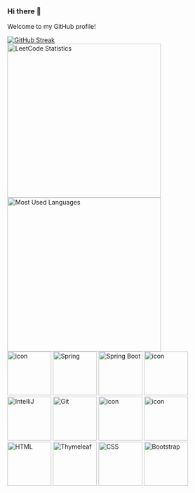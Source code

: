 ### Hi there 👋
Welcome to my GitHub profile!

<div >
   <div >
       <a href="https://git.io/streak-stats"><img src="https://streak-stats.demolab.com?user=lbmrmnkvsk" alt="GitHub Streak" /></a>
   </div>

  <img src="https://leetcard.jacoblin.cool/lbmrmnkvsk?theme=light&font=Gayathri&ext=activity&animation=true"   height="350" title="LeetCode Statistics"/>
  <img src="https://github-readme-stats.vercel.app/api/top-langs/?username=lbmrmnkvsk&layout=pie&langs_count=8" height="350"  title="Most Used Languages"/>
  
  
  
  <div >
    <img src="https://techstack-generator.vercel.app/java-icon.svg" alt="icon" width="100" height="100" title="Java"/>
    <img width="100" src="https://user-images.githubusercontent.com/25181517/117201470-f6d56780-adec-11eb-8f7c-e70e376cfd07.png" alt="Spring" title="Spring"/>
    <img width="100" src="https://user-images.githubusercontent.com/25181517/183891303-41f257f8-6b3d-487c-aa56-c497b880d0fb.png" alt="Spring Boot" title="Spring Boot"/>
    <img src="https://techstack-generator.vercel.app/mysql-icon.svg" alt="icon" width="100" height="100" title="MySQL"/>
    <img width="100" src="https://user-images.githubusercontent.com/25181517/192108890-200809d1-439c-4e23-90d3-b090cf9a4eea.png" alt="IntelliJ" title="IntelliJ"/>
    <img width="100" src="https://user-images.githubusercontent.com/25181517/192108372-f71d70ac-7ae6-4c0d-8395-51d8870c2ef0.png" alt="Git" title="Git"/>
    <img src="https://techstack-generator.vercel.app/github-icon.svg" alt="icon" width="100" height="100" title="GitHub"/>
    <img src="https://techstack-generator.vercel.app/js-icon.svg" alt="icon" width="100" height="100" title="JavaScript"/>
    <img width="100" src="https://user-images.githubusercontent.com/25181517/192158954-f88b5814-d510-4564-b285-dff7d6400dad.png" alt="HTML" title="HTML"/>
    <img height="100" width="100" src="https://cdn.simpleicons.org/thymeleaf" title="Thymeleaf"/>
    <img width="100" src="https://user-images.githubusercontent.com/25181517/183898674-75a4a1b1-f960-4ea9-abcb-637170a00a75.png" alt="CSS" title="CSS"/>
    <img width="100" src="https://user-images.githubusercontent.com/25181517/183898054-b3d693d4-dafb-4808-a509-bab54cf5de34.png" alt="Bootstrap" title="Bootstrap"/>
  </div>
  
</div>
